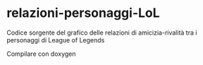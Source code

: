 # relazioni-personaggi-LoL
Codice sorgente del grafico delle relazioni di amicizia-rivalità tra i personaggi di League of Legends

Compilare con doxygen
